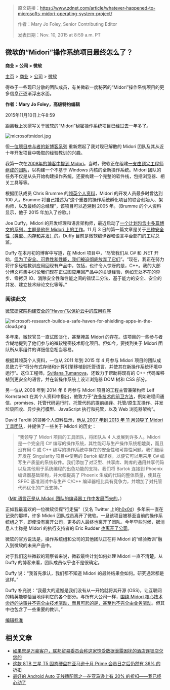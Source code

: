 > 原文链接：https://www.zdnet.com/article/whatever-happened-to-microsofts-midori-operating-system-project/
>
> 作者：Mary Jo Foley, Senior Contributing Editor
> 
> 发表日期：Nov. 10, 2015 at 8:59 a.m. PT

## 微软的“Midori”操作系统项目最终怎么了？

**商业 > 公司 > 微软**

[主页](/) > [商业](/topic/business/) > [公司](/topic/companies/) > [微软](/topic/microsoft/)


得益于一些现已分散的团队成员，有关微软一度秘密的“Midori”操作系统项目的更多信息正逐渐浮出水面。


**作者：Mary Jo Foley，高级特约编辑**

2015年11月10日上午8:59


距离我上次撰写关于微软的“Midori”秘密操作系统项目已经过去一年多了。

![microsoftmidori.jpg](https://www.zdnet.com/a/img/2015/11/10/703f5a92-36c9-4db1-8651-16f0fc4044a3/microsoftmidori.jpg)

但[一位项目参与者的新博客系列](http://joeduffyblog.com/2015/11/03/blogging-about-midori/) 重新燃起了我对现已解散的 Midori 团队及其从近十年开发项目中吸取的经验教训的兴趣。

我第一次在[2008年的博客中提到 Midori](https://www.zdnet.com/article/goodbye-xp-hello-midori/)。当时，微软正在组建[一支由顶尖工程师组成的团队](https://www.zdnet.com/article/microsofts-midori-whos-on-the-all-star-roster/)，以构建一个不基于 Windows 内核的全新操作系统。Midori 团队的任务不仅是从头开始构建操作系统，还要构建一个完整的软件栈，包括浏览器、相关工具等等。

根据团队成员 Chris Brumme 的[领英个人资料](https://www.linkedin.com/profile/view?id=AAEAAAr-uYgBBdqPB7R61HpywLNKXtIcFk26wjo)，Midori 的开发人员最多时曾达到 100 人。Brumme 将自己描述为“这个重要的操作系统孵化项目的联合创始人、架构师，以及最终的总经理”，该项目可以追溯到 2005 年。（Brumme 的个人资料显示，他于 2015 年加入了谷歌。）

Joe Duffy，Midori 的开发经理和语言架构师，最近启动了[一个计划包含十多篇博文的系列，主题是他在 Midori 上的工作](http://joeduffyblog.com/2015/11/03/blogging-about-midori/)。11 月 3 日的第一篇文章是关于[三种安全性（类型、内存和并发）](http://joeduffyblog.com/2015/11/03/a-tale-of-three-safeties/)的。Duffy 目前是微软编译器和语言平台部门的工程总监。

Duffy 在本月初的博客中写道，在 Midori 项目中，“尽管我们从 C# 和 .NET 开始，[但为了安全、可靠性和性能，我们被迫彻底放弃了它们](http://joeduffyblog.com/2015/11/03/blogging-about-midori/)”。“现在，我正在努力将许多经验教训应用回现有产品中，包括，也许令人惊讶的是，C++。我的大部分博文将集中讨论我们现在正试图应用回产品中的关键经验，例如无处不在的异步、零拷贝 IO、消除安全性和性能之间的错误二分法、基于能力的安全、安全的并发、建立技术辩论文化等等。”

### 阅读此文

[微软研究院构建安全的“Haven”以保护云中的应用程序](/article/microsoft-research-builds-a-safe-haven-for-shielding-apps-in-the-cloud/)

![microsoft-research-builds-a-safe-haven-for-shielding-apps-in-the-cloud.png](https://www.zdnet.com/a/img/resize/28a1eeb98bede4696ed24d3f91fd736621d6fa6f/2014/10/20/0d478b4e-5829-11e4-b6a0-d4ae52e95e57/microsoft-research-builds-a-safe-haven-for-shielding-apps-in-the-cloud.png?auto=webp&fit=crop&frame=1&height=238.5&width=459)


多年来，微软官员一直试图淡化，甚至掩盖 Midori 的存在。该项目的一些参与者含糊地提到了他们参与的微软秘密技术孵化项目。但如今，要找到关于 Midori 团队所从事组件的详细信息相当容易。

根据其领英个人资料，一位从 2011 年到 2015 年 4 月参与 Midori 项目的团队成员致力于“将分布式存储和计算引擎移植到托管语言，并使其在新操作系统环境中运行”。这位工程师，[Svitlana Tumanova](https://www.linkedin.com/profile/view?id=AAEAAAJiwbgBLDfXbFIFqEHBQjkNb5BLn866A9A&authType=name&authToken=tAj_&trk=prof-sb-browse_map-name)，还致力于帮助将现有的 C++ 代码库移植到更安全的语言，并在新操作系统上设计浏览器 DOM 树和 CSS 部分。

另一位从 2008 年到 2014 年 6 月参与 Midori 项目的工程主管兼架构师 Leif Kornstaedt 在其个人资料中指出，他致力于“[许多技术的前卫方法](https://www.linkedin.com/profile/view?id=AAEAAACdA_YBqtjMcIvpVNG0ZHQIneJn7lIqBWc)，例如进程间通信、promises、托管代码运行时、托管代码的提前编译、托管/原生互操作、并发垃圾回收、异步执行模型、JavaScript 执行和托管，以及 Web 浏览器架构”。


David Tarditi 的领英个人资料显示，他[从 2007 年到 2013 年 11 月领导了 Midori 工具团队](https://www.linkedin.com/profile/view?id=AAEAAABPTUMBpy1LbO-ZkWS7al60_f0ZLuSm2Qs&authType=name&authToken=k_xW&trk=prof-sb-browse_map-name)，并提供了一些关于 Midori 的历史：

> “我领导了 Midori 项目的工具团队，将团队从 4 人发展到许多人。Midori 是一个完全用 C# 编写的操作系统，其性能可与生产操作系统相媲美，而且没有用 C 或 C++ 编写的操作系统中存在的安全性和可靠性问题。我们继续开发在 Singularity 项目中使用的 Bartok 编译器，以便它可以用来用 C# 编写生产质量的系统软件。我们添加了对泛型、共享库、跨库的通用共享代码以及其他用于系统编程的出色功能的支持。我们将 Bartok 连接到 Phoenix 编译器基础架构，并大幅提高了 Phoenix 生成的代码的整体质量，使其在 SPEC 基准测试中与生产 C/C++ 编译器相比具有竞争力，并增加了对托管代码优化的广泛支持。”

（[M# 语言正是从 Midori 团队的编译器工作中发展而来的](https://www.zdnet.com/article/microsofts-midori-the-m-connection/)。）

正如我最喜欢的一位微软侦探“行走猫”（又名 Twitter 上的[h0x0d](https://twitter.com/h0x0d/status/661702841560502272)）多年来一直在记录的那样，许多 Midori 团队成员离开了微软。一旦该项目被移至当前的操作系统组之下，即使没有离开公司，更多的人最终也离开了团队。今年早些时候，据消息人士称是 Midori 的执行支持者的 Eric Rudder [也离开了公司](https://www.zdnet.com/article/microsofts-2015-reorg-whos-in-whos-out/)。


微软的官方说法是，操作系统组和公司的其他团队正在将 Midori 的“经验教训”融入到微软的未来产品中。

对于我们这些微软的观察者来说，微软最终计划如何处理 Midori 一直不清楚。从 Duffy 的博客来看，团队成员似乎也不是很确定。

Duffy 说：“我首先承认，我们都不知道 Midori 的最终结果会如何。研究通常都是这样。”


Duffy 补充说：“我最大的遗憾是我们没有从一开始就将其开源 (OSS)，让互联网的精英能够恰当地评判它的各个部分。与所有大公司一样，[围绕 Midori 核心技术命运的决策并不完全由技术驱动，而且可悲的是，甚至也不完全由业务驱动](http://joeduffyblog.com/2015/11/03/blogging-about-midori/)。但其中也包含了一些重要的教训。”

[编辑标准](/editorial-guidelines/)



## 相关文章

* [如果您是万豪客户，联邦贸易委员会称这家饱受数据泄露困扰的酒店连锁店欠您的](/article/if-youre-a-marriott-customer-ftc-says-the-breach-plagued-hotel-chain-owes-you/)
* [这款 8TB 三星 T5 固态硬盘在亚马逊十月 Prime 会员日之后仍然有 36% 的折扣](/article/samsung-t5-ssd-october-prime-day-deal-10-10-2024/)
* [最好的 Android Auto 无线适配器之一在亚马逊上有 20% 的折扣——我已经心动了](/article/one-of-the-best-android-auto-wireless-adapters-is-20-off-on-amazon-and-im-sold/)
